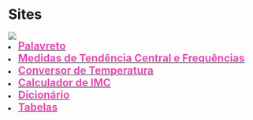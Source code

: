 # Sites 

<img src="https://lnkamaki.github.io/Projects/projects/favicon.ico">
<u type= "circle">

<li><a href= "https://lnkamaki.github.io/Projects/projects/palavreto.html"><span style="color: #e34bb3; font-weight: bold; font-size: 1.5em;">Palavreto</span></a></li> 
 <li><a href= "https://lnkamaki.github.io/Projects/projects/mamemo.html"><span style="color: #e34bb3; font-weight: bold; font-size: 1.5em;">Medidas de Tendência Central e Frequências</span></a> </li>
 <li><a href= "https://lnkamaki.github.io/Projects/projects/conversor-temperatura.html"><span style="color: #e34bb3; font-weight: bold; font-size: 1.5em;">Conversor de Temperatura</span></a></li> 
 <li><a href= "https://lnkamaki.github.io/Projects/projects/calcular-imc.html"><span style="color: #e34bb3; font-weight: bold; font-size: 1.5em;">Calculador de IMC</span></a></li> 
 <li><a href= "https://lnkamaki.github.io/Projects/projects/dicionario.html"><span style="color: #e34bb3; font-weight: bold; font-size: 1.5em;">Dicionário</span></a></li>   
 <li><a href= "https://lnkamaki.github.io/Projects/projects/tabelas.html"><span style="color: #e34bb3; font-weight: bold; font-size: 1.5em;">Tabelas</span></a></li> 

 

 
